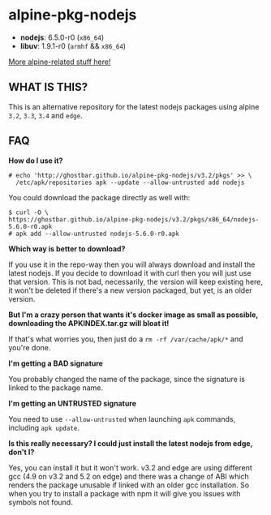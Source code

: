 alpine-pkg-nodejs
=================

+ **nodejs**: 6.5.0-r0 (`x86_64`)
+ **libuv**: 1.9.1-r0 (`armhf` && `x86_64`)

[More alpine-related stuff here!](https://github.com/ghostbar/alpine-devel)

WHAT IS THIS?
-------------

This is an alternative repository for the latest nodejs packages using alpine
`3.2`, `3.3`, `3.4` and `edge`.

## FAQ

**How do I use it?**

    # echo 'http://ghostbar.github.io/alpine-pkg-nodejs/v3.2/pkgs' >> \
      /etc/apk/repositories apk --update --allow-untrusted add nodejs

You could download the package directly as well with:

    $ curl -O \
    https://ghostbar.github.io/alpine-pkg-nodejs/v3.2/pkgs/x86_64/nodejs-5.6.0-r0.apk
    # apk add --allow-untrusted nodejs-5.6.0-r0.apk

**Which way is better to download?**

If you use it in the repo-way then you will always download and install the
latest nodejs. If you decide to download it with curl then you will just use
that version. This is not bad, necessarily, the version will keep existing here,
it won't be deleted if there's a new version packaged, but yet, is an older
version.

**But I'm a crazy person that wants it's docker image as small as possible,
downloading the APKINDEX.tar.gz will bloat it!**

If that's what worries you, then just do a `rm -rf /var/cache/apk/*` and you're
done.

**I'm getting a BAD signature**

You probably changed the name of the package, since the signature is linked to
the package name.

**I'm getting an UNTRUSTED signature**

You need to use `--allow-untrusted` when launching `apk` commands, including
`apk update`.

**Is this really necessary? I could just install the latest nodejs from edge,
don't I?**

Yes, you can install it but it won't work. v3.2 and edge are using different gcc
(4.9 on v3.2 and 5.2 on edge) and there was a change of ABI which renders the
package unusable if linked with an older gcc installation. So when you try to
install a package with npm it will give you issues with symbols not found.
